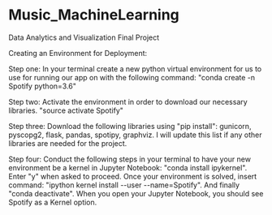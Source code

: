 # Music_MachineLearning
Data Analytics and Visualization Final Project

Creating an Environment for Deployment:

Step one: In your terminal create a new python virtual environment for us to use for running our app on with the following command: "conda create -n Spotify python=3.6"

Step two: Activate the environment in order to download our necessary libraries. "source activate Spotify"

Step three: Download the following libraries using "pip install": gunicorn, pyscopg2, flask, pandas, spotipy, graphviz. I will update this list if any other libraries are needed for the project.

Step four: Conduct the following steps in your terminal to have your new environment be a kernel in Jupyter Notebook: "conda install ipykernel". Enter "y" when asked to proceed. Once your environment is solved, insert command: "ipython kernel install --user --name=Spotify". And finally "conda deactivate". When you open your Jupyter Notebook, you should see Spotify as a Kernel option.
